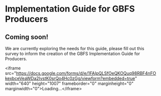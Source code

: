 # Implementation Guide for GBFS Producers


## Coming soon! 

We are currently exploring the needs for this guide, please fill out this survey to inform the creation of the GBFS Implementation Guide for Producers. 

&lt;iframe src="https://docs.google.com/forms/d/e/1FAIpQLSfOeQKOQuq98RBF4nFOkexbceVeaWDa2IvstK0srQo4Hc0zGg/viewform?embedded=true" width="640" height="1007" frameborder="0" marginheight="0" marginwidth="0">Loading…&lt;/iframe>
